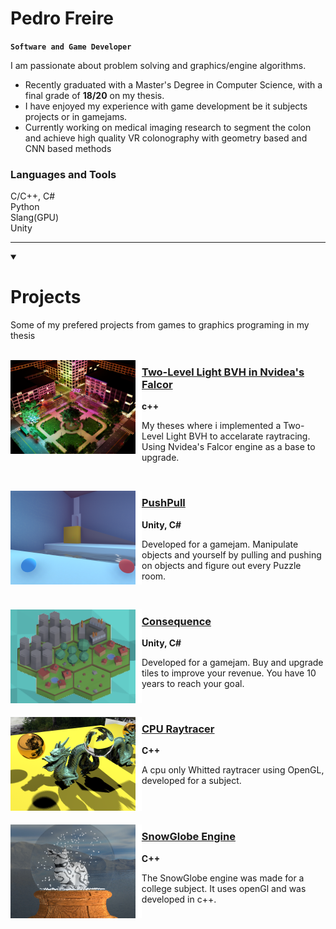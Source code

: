 # Pedro Freire 
**`Software and Game Developer`**

I am passionate about problem solving and graphics/engine algorithms.
- Recently graduated with a Master's Degree in Computer Science, with a final grade of **18/20** on my thesis.
- I have enjoyed my experience with game development be it subjects projects or in gamejams.
- Currently working on medical imaging research to segment the colon and achieve high quality VR colonography with geometry based and CNN based methods


### Languages and Tools
C/C++, C#  
Python   
Slang(GPU)       
Unity



---
<details open> 
<summary><h1>Projects</h3></summary>
Some of my prefered projects from games to graphics programing in my thesis
</br></br>

<p align="left">
  <a href="https://github.com/PedroSFreire/FalcorLightBVH" >
    <img alt="PushPull" src="./img/EmeraldRefFrame300.png" height="150" align="left"/>
  </a>
  <img alt="empty" src="./img/empty.png" height="150" width="10" align="left"/>
  
  <h3><a href="https://github.com/PedroSFreire/FalcorLightBVH" >Two-Level Light BVH in Nvidea's Falcor</a></h3>
  <b>c++</b>
  <p>My theses where i implemented a Two-Level Light BVH to accelarate raytracing. Using Nvidea's Falcor engine as a base to upgrade.</p>
</p>
</br>
  
<p align="left">
  <a href="https://github.com/PedroSFreire/Push-The-Pull" >
    <img alt="PushPull" src="./img/PushPullSample.png" height="150" align="left"/>
  </a>
  <img alt="empty" src="./img/empty.png" height="150" width="10" align="left"/>
  
  <h3><a href="https://github.com/PedroSFreire/Push-The-Pull" >PushPull</a></h3>
  <b>Unity, C#</b>
  <p>Developed for a gamejam. Manipulate objects and yourself by pulling and pushing on objects and figure out every Puzzle room.</p>
</p>
</br>

<p align="left">
  <a href="https://github.com/PedroSFreire/Consequence-GamesForGoodJam" >
    <img alt="Consequence" src="./img/ConsequenceSample.png" height="150" align="left"/>
  </a>
  <img alt="empty" src="./img/empty.png" height="150" width="10" align="left"/>
  
  <h3><a href="https://github.com/PedroSFreire/Consequence-GamesForGoodJam" >Consequence</a></h3>
  <b>Unity, C#</b>
  <p>Developed for a  gamejam. Buy and upgrade tiles to improve your revenue. You have 10 years to reach your goal.</p>
</p>
</br>

<p align="left">
  <a href="https://github.com/FranciscoMSousa/P3D" >
    <img alt="CPU Raytracer" src="./img/P3DOut.png" height="150" align="left"/>
  </a>
  <img alt="empty" src="./img/empty.png" height="150" width="10" align="left"/>
  
  <h3><a href="https://github.com/FranciscoMSousa/P3D" >CPU Raytracer</a></h3>
  <b> C++</b>
  <p>A cpu only Whitted raytracer using OpenGL, developed for a subject.</p>
</p>
<br></br>

<p align="left">
  <a href="https://github.com/FranciscoMSousa/P3D" >
    <img alt="SnowGlobe Engine" src="./img/SnowGlobeSample.png" height="150" align="left"/>
  </a>
  <img alt="empty" src="./img/empty.png" height="150" width="10" align="left"/>
  
  <h3><a href="https://github.com/FranciscoMSousa/P3D" >SnowGlobe Engine</a></h3>
  <b> C++</b>
  <p>The SnowGlobe engine was made for a college subject. It uses openGl and was developed in c++.</p>
</p>
<br></br>







</details>



